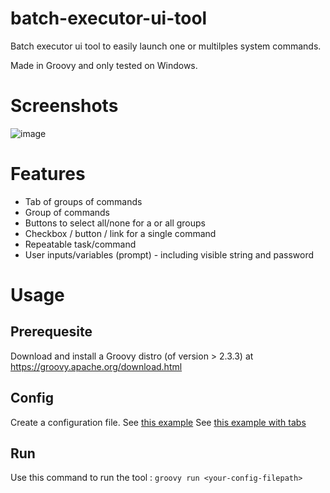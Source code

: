# batch-executor-ui-tool
Batch executor ui tool to easily launch one or multilples system commands.

Made in Groovy and only tested on Windows.

# Screenshots
![image](https://github.com/xfr-dev/batch-executor-ui-tool/assets/9008263/175d203a-6c95-4573-846d-2ea20f6841dd)

# Features
- Tab of groups of commands
- Group of commands
- Buttons to select all/none for a or all groups
- Checkbox / button / link for a single command
- Repeatable task/command
- User inputs/variables (prompt) - including visible string and password

# Usage

## Prerequesite
Download and install a Groovy distro (of version > 2.3.3) at https://groovy.apache.org/download.html

## Config
Create a configuration file.
See [this example](ui/src/settings.groovy)
See [this example with tabs](ui/src/settings-with-tabs.groovy)

## Run
Use this command to run the tool : `groovy run <your-config-filepath>`

